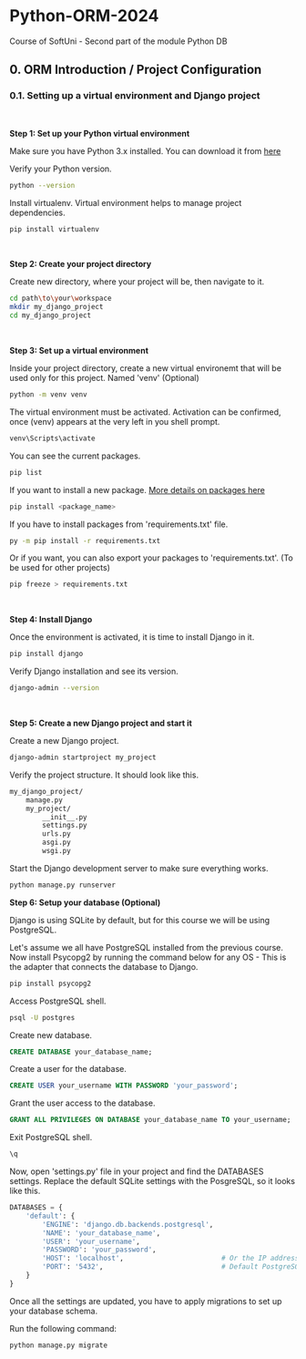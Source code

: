 # Python-ORM-2024
Course of SoftUni - Second part of the module Python DB

## 0. ORM Introduction / Project Configuration
### 0.1. Setting up a virtual environment and Django project
<br>

**Step 1: Set up your Python virtual environment**

Make sure you have Python 3.x installed. You can download it from [here](https://www.python.org/)

Verify your Python version.
```bash
python --version
```
Install virtualenv. Virtual environment helps to manage project dependencies.
```bash
pip install virtualenv
```
<br>

**Step 2: Create your project directory**

Create new directory, where your project will be, then navigate to it.
```bash
cd path\to\your\workspace
mkdir my_django_project
cd my_django_project
```
<br>

**Step 3: Set up a virtual environment**

Inside your project directory, create a new virtual environemt that will be used only for this project. Named 'venv' (Optional)
```bash
python -m venv venv
```
The virtual environment must be activated. Activation can be confirmed, once (venv) appears at the very left in you shell prompt.
```bash
venv\Scripts\activate
```
You can see the current packages.
```bash
pip list
```
If you want to install a new package. [More details on packages here](https://packaging.python.org/en/latest/tutorials/installing-packages/)
```bash
pip install <package_name>
```
If you have to install packages from 'requirements.txt' file.
```bash
py -m pip install -r requirements.txt
```
Or if you want, you can also export your packages to 'requirements.txt'. (To be used for other projects)
```bash
pip freeze > requirements.txt
```
<br>

**Step 4: Install Django**

Once the environment is activated, it is time to install Django in it.
```bash
pip install django
```
Verify Django installation and see its version.
```bash
django-admin --version
```
<br>

**Step 5: Create a new Django project and start it**

Create a new Django project.
```bash
django-admin startproject my_project
```
Verify the project structure. It should look like this.
```markdown
my_django_project/
    manage.py
    my_project/
        __init__.py
        settings.py
        urls.py
        asgi.py
        wsgi.py
```
Start the Django development server to make sure everything works.
```bash
python manage.py runserver
```

**Step 6: Setup your database (Optional)**

Django is using SQLite by default, but for this course we will be using PostgreSQL.

Let's assume we all have PostgreSQL installed from the previous course. Now install Psycopg2 by running the command below for any OS - This is the adapter that connects the database to Django.
```bash
pip install psycopg2
```
Access PostgreSQL shell.
```bash
psql -U postgres
```
Create new database.
```SQL
CREATE DATABASE your_database_name;
```
Create a user for the database.
```SQL
CREATE USER your_username WITH PASSWORD 'your_password';
```
Grant the user access to the database.
```SQL
GRANT ALL PRIVILEGES ON DATABASE your_database_name TO your_username;
```
Exit PostgreSQL shell.
```SQL
\q
```
Now, open 'settings.py' file in your project and find the DATABASES settings. Replace the default SQLite settings with the PosgreSQL, so it looks like this.
```Python
DATABASES = {
    'default': {
        'ENGINE': 'django.db.backends.postgresql',
        'NAME': 'your_database_name',
        'USER': 'your_username',
        'PASSWORD': 'your_password',
        'HOST': 'localhost',                        # Or the IP address of your PostgreSQL server
        'PORT': '5432',                             # Default PostgreSQL port
    }
}
```
Once all the settings are updated, you have to apply migrations to set up your database schema.

Run the following command:
```bash
python manage.py migrate
```
